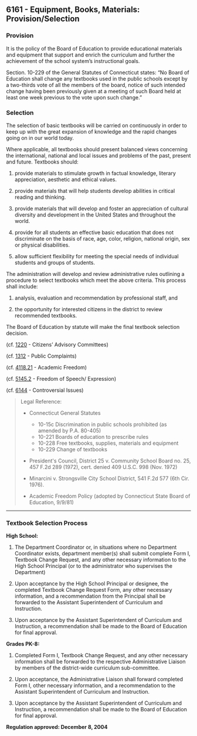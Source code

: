 ## 6161 - Equipment, Books, Materials: Provision/Selection

### Provision

It is the policy of the Board of Education to provide educational materials and equipment that support and enrich the curriculum and further the achievement of the school system’s instructional goals.

Section. 10-229 of the General Statutes of Connecticut states: “No Board of Education shall change any textbooks used in the public schools except by a two-thirds vote of all the members of the board, notice of such intended change having been previously given at a meeting of such Board held at least one week previous to the vote upon such change.”

### Selection

The selection of basic textbooks will be carried on continuously in order to keep up with the great expansion of knowledge and the rapid changes going on in our world today.

Where applicable, all textbooks should present balanced views concerning the international, national and local issues and problems of the past, present and future. Textbooks should:

1. provide materials to stimulate growth in factual knowledge, literary appreciation, aesthetic and ethical values.

2. provide materials that will help students develop abilities in critical reading and thinking.

3. provide materials that will develop and foster an appreciation of cultural diversity and development in the United States and throughout the world.

4. provide for all students an effective basic education that does not discriminate on the basis of race, age, color, religion, national origin, sex or physical disabilities.

5. allow sufficient flexibility for meeting the special needs of individual students and groups of students.


The administration will develop and review administrative rules outlining a procedure to select textbooks which meet the above criteria. This process shall include:

1. analysis, evaluation and recommendation by professional staff, and

2. the opportunity for interested citizens in the district to review recommended textbooks.


The Board of Education by statute will make the final textbook selection decision.

\(cf. [1220](/policies/1000/1220.md) - Citizens’ Advisory Committees\)

\(cf. [1312](/policies/1000/1312.md) - Public Complaints\)

\(cf. [4118.21](/policies/4000/4118-21.md) - Academic Freedom\)

\(cf. [5145.2](/policies/5000/5145-2.md) - Freedom of Speech/ Expression\)

\(cf. [6144](/policies/6000/6144.md) - Controversial Issues\)

> Legal Reference:
> 
> * Connecticut General Statutes
>   * 10-15c Discrimination in public schools prohibited \(as amended by P.A. 80-405\)
>   * 10-221 Boards of education to prescribe rules
>   * 10-228 Free textbooks, supplies, materials and equipment
>   * 10-229 Change of textbooks
> 
> * President's Council, District 25 v. Community School Board no. 25, 457 F.2d 289 \(1972\), cert. denied 409 U.S.C. 998 \(Nov. 1972\)
> * Minarcini v. Strongsville City School District, 541 F.2d 577 \(6th Cir. 1976\).
> * Academic Freedom Policy \(adopted by Connecticut State Board of Education, 9/9/81\)

---

### Textbook Selection Process

**High School:**

1. The Department Coordinator or, in situations where no Department Coordinator exists, department member\(s\) shall submit complete Form I, Textbook Change Request, and any other necessary information to the High School Principal \(or to the administrator who supervises the Department\)

2. Upon acceptance by the High School Principal or designee, the completed Textbook Change Request Form, any other necessary information, and a recommendation from the Principal shall be forwarded to the Assistant Superintendent of Curriculum and Instruction.

3. Upon acceptance by the Assistant Superintendent of Curriculum and Instruction, a recommendation shall be made to the Board of Education for final approval.


**Grades PK-8:**

1. Completed Form I, Textbook Change Request, and any other necessary information shall be forwarded to the respective Administrative Liaison by members of the district-wide curriculum sub-committee.

2. Upon acceptance, the Administrative Liaison shall forward completed Form I, other necessary information, and a recommendation to the Assistant Superintendent of Curriculum and Instruction.

3. Upon acceptance by the Assistant Superintendent of Curriculum and Instruction, a recommendation shall be made to the Board of Education for final approval.


**Regulation approved:  December 8, 2004**

